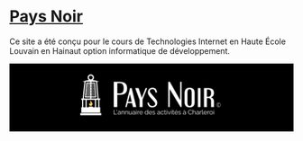 # [Pays Noir](https://nicolas-gth.github.io/PaysNoir/)

Ce site a été conçu pour le cours de Technologies Internet en Haute École Louvain en Hainaut option informatique de développement.

![bannière du site](https://github.com/Nicolas-Gth/PaysNoir/blob/main/banner.png?raw=true)

